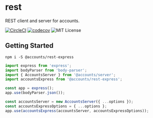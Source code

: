 # rest

REST client and server for accounts.

[![CircleCI](https://circleci.com/gh/accounts-js/rest.svg?style=shield)](https://circleci.com/gh/accounts-js/rest)
[![codecov](https://codecov.io/gh/accounts-js/rest/branch/master/graph/badge.svg)](https://codecov.io/gh/accounts-js/rest)
![MIT License](https://img.shields.io/badge/license-MIT-blue.svg)

## Getting Started

```
npm i -S @accounts/rest-express
```

```javascript
import express from 'express';
import bodyParser from 'body-parser';
import { AccountsServer } from '@accounts/server';
import accountsExpress from '@accounts/rest-express';

const app = express();
app.use(bodyParser.json());

const accountsServer = new AccountsServer({ ...options });
const accountsExpressOptions = { ...options };
app.use(accountsExpress(accountsServer, accountsExpressOptions));
```
